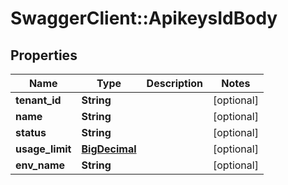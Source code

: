 # SwaggerClient::ApikeysIdBody

## Properties
Name | Type | Description | Notes
------------ | ------------- | ------------- | -------------
**tenant_id** | **String** |  | [optional] 
**name** | **String** |  | [optional] 
**status** | **String** |  | [optional] 
**usage_limit** | [**BigDecimal**](BigDecimal.md) |  | [optional] 
**env_name** | **String** |  | [optional] 

